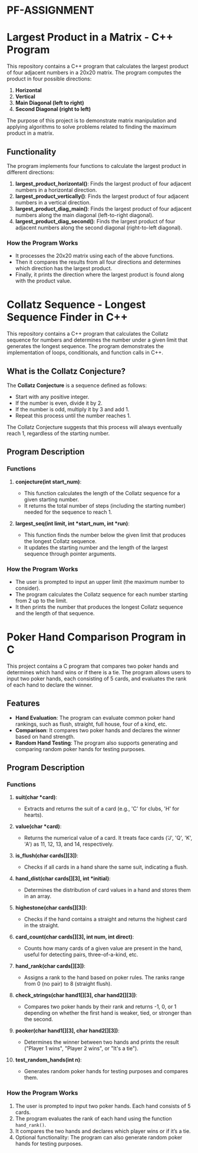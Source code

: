 # PF-ASSIGNMENT
# Largest Product in a Matrix - C++ Program

This repository contains a C++ program that calculates the largest product of four adjacent numbers in a 20x20 matrix. The program computes the product in four possible directions:
1. **Horizontal**
2. **Vertical**
3. **Main Diagonal (left to right)**
4. **Second Diagonal (right to left)**

The purpose of this project is to demonstrate matrix manipulation and applying algorithms to solve problems related to finding the maximum product in a matrix.

## Functionality

The program implements four functions to calculate the largest product in different directions:
1. **largest_product_horizontal()**: Finds the largest product of four adjacent numbers in a horizontal direction.
2. **largest_product_vertically()**: Finds the largest product of four adjacent numbers in a vertical direction.
3. **largest_product_diag_main()**: Finds the largest product of four adjacent numbers along the main diagonal (left-to-right diagonal).
4. **largest_product_diag_second()**: Finds the largest product of four adjacent numbers along the second diagonal (right-to-left diagonal).

### How the Program Works

- It processes the 20x20 matrix using each of the above functions.
- Then it compares the results from all four directions and determines which direction has the largest product.
- Finally, it prints the direction where the largest product is found along with the product value.










# Collatz Sequence - Longest Sequence Finder in C++

This repository contains a C++ program that calculates the Collatz sequence for numbers and determines the number under a given limit that generates the longest sequence. The program demonstrates the implementation of loops, conditionals, and function calls in C++.

## What is the Collatz Conjecture?

The **Collatz Conjecture** is a sequence defined as follows:
- Start with any positive integer.
- If the number is even, divide it by 2.
- If the number is odd, multiply it by 3 and add 1.
- Repeat this process until the number reaches 1.

The Collatz Conjecture suggests that this process will always eventually reach 1, regardless of the starting number.

## Program Description

### Functions

1. **conjecture(int start_num)**: 
   - This function calculates the length of the Collatz sequence for a given starting number.
   - It returns the total number of steps (including the starting number) needed for the sequence to reach 1.

2. **largest_seq(int limit, int \*start_num, int \*run)**:
   - This function finds the number below the given limit that produces the longest Collatz sequence.
   - It updates the starting number and the length of the largest sequence through pointer arguments.

### How the Program Works

- The user is prompted to input an upper limit (the maximum number to consider).
- The program calculates the Collatz sequence for each number starting from 2 up to the limit.
- It then prints the number that produces the longest Collatz sequence and the length of that sequence.





# Poker Hand Comparison Program in C

This project contains a C program that compares two poker hands and determines which hand wins or if there is a tie. The program allows users to input two poker hands, each consisting of 5 cards, and evaluates the rank of each hand to declare the winner.

## Features

- **Hand Evaluation**: The program can evaluate common poker hand rankings, such as flush, straight, full house, four of a kind, etc.
- **Comparison**: It compares two poker hands and declares the winner based on hand strength.
- **Random Hand Testing**: The program also supports generating and comparing random poker hands for testing purposes.

## Program Description

### Functions

1. **suit(char \*card)**:
   - Extracts and returns the suit of a card (e.g., 'C' for clubs, 'H' for hearts).

2. **value(char \*card)**:
   - Returns the numerical value of a card. It treats face cards ('J', 'Q', 'K', 'A') as 11, 12, 13, and 14, respectively.

3. **is_flush(char cards[][3])**:
   - Checks if all cards in a hand share the same suit, indicating a flush.

4. **hand_dist(char cards[][3], int \*initial)**:
   - Determines the distribution of card values in a hand and stores them in an array.

5. **highestone(char cards[][3])**:
   - Checks if the hand contains a straight and returns the highest card in the straight.

6. **card_count(char cards[][3], int num, int direct)**:
   - Counts how many cards of a given value are present in the hand, useful for detecting pairs, three-of-a-kind, etc.

7. **hand_rank(char cards[][3])**:
   - Assigns a rank to the hand based on poker rules. The ranks range from 0 (no pair) to 8 (straight flush).

8. **check_strings(char hand1[][3], char hand2[][3])**:
   - Compares two poker hands by their rank and returns -1, 0, or 1 depending on whether the first hand is weaker, tied, or stronger than the second.

9. **pooker(char hand1[][3], char hand2[][3])**:
   - Determines the winner between two hands and prints the result ("Player 1 wins", "Player 2 wins", or "It's a tie").

10. **test_random_hands(int n)**:
    - Generates random poker hands for testing purposes and compares them.

### How the Program Works

1. The user is prompted to input two poker hands. Each hand consists of 5 cards.
2. The program evaluates the rank of each hand using the function `hand_rank()`.
3. It compares the two hands and declares which player wins or if it’s a tie.
4. Optional functionality: The program can also generate random poker hands for testing purposes.






